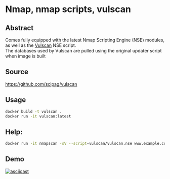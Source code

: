 # Nmap, nmap scripts, vulscan

## Abstract
Comes fully equipped with
the latest Nmap Scripting Engine (NSE) modules, as well as the [Vulscan](https://github.com/scipag/vulscan) NSE script.  
The databases used by Vulscan are pulled using the original updater script when image is built  
  
## Source

https://github.com/scipag/vulscan

## Usage

```bash
docker build -t vulscan .
docker run -it vulscan:latest
```

## Help:

```bash
docker run -it nmapscan -sV --script=vulscan/vulscan.nse www.example.com
```

## Demo  
[![asciicast](https://asciinema.org/a/141837.png)](https://asciinema.org/a/141837)


